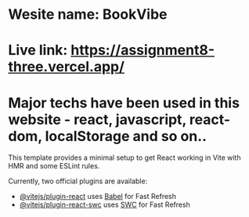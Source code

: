 # Wesite name: BookVibe
# Live link: https://assignment8-three.vercel.app/
# Major techs have been used in this website - react, javascript, react-dom, localStorage and so on..

This template provides a minimal setup to get React working in Vite with HMR and some ESLint rules.

Currently, two official plugins are available:

- [@vitejs/plugin-react](https://github.com/vitejs/vite-plugin-react/blob/main/packages/plugin-react/README.md) uses [Babel](https://babeljs.io/) for Fast Refresh
- [@vitejs/plugin-react-swc](https://github.com/vitejs/vite-plugin-react-swc) uses [SWC](https://swc.rs/) for Fast Refresh


<!-- 

Website name: Booke Vibe
Live link: https://assignment8-4rxm.vercel.app/

Caharacteristice of the website:

1. The homepage conatins navbar including home, listed bokks,  pages to read, log in and sign up button. 

2. the listed book page contains only books those intended to list or already reading in two different tabs.

3. Detailed Book Information: Clicking on each book listing includes comprehensive details such as title, author, year of publication, number of pages and so on.

4. User Reviews and Ratings and other information are available on clicking on each book on the homepage. 

5. pages to read page ontains Custom Shape Bar Chart regarding the number of pages still due for reading. 

6. Responsive Design: Enjoy a seamless experience across desktops and mobile phones.







 -->